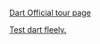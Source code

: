 [Dart Official tour page](https://dart.dev/guides/language/language-tour)

[Test dart fleely.](https://dartpad.dartlang.org/)

